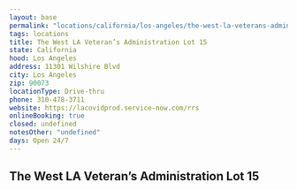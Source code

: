 ```yaml
---
layout: base
permalink: "locations/california/los-angeles/the-west-la-veterans-administration-lot-15/"
tags: locations
title: The West LA Veteran’s Administration Lot 15
state: California
hood: Los Angeles
address: 11301 Wilshire Blvd
city: Los Angeles
zip: 90073
locationType: Drive-thru
phone: 310-478-3711
website: https://lacovidprod.service-now.com/rrs
onlineBooking: true
closed: undefined
notesOther: "undefined"
days: Open 24/7
---
```

## The West LA Veteran’s Administration Lot 15